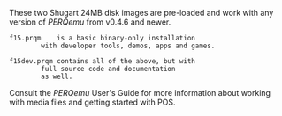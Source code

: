 
These two Shugart 24MB disk images are pre-loaded and work with any
version of _PERQemu_ from v0.4.6 and newer.

	f15.prqm	is a basic binary-only installation
			with developer tools, demos, apps and games.

	f15dev.prqm	contains all of the above, but with
			full source code and documentation
			as well.

Consult the _PERQemu_ User's Guide for more information about
working with media files and getting started with POS.

